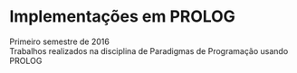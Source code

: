 # Implementações em PROLOG

Primeiro semestre de 2016 <br>
Trabalhos realizados na disciplina de Paradigmas de Programação usando PROLOG
